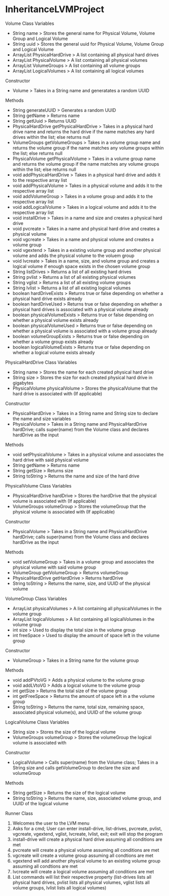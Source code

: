 # InheritanceLVMProject
Volume Class
Variables
  - String name > Stores the general name for Physical Volume, Volume Group and Logical Volume
  - String uuid > Stores the general uuid for Physical Volume, Volume Group and Logical Volume
  - ArrayList PhysicalHardDrive > A list containing all physical hard drives
  - ArrayList PhysicalVolume > A list containing all physical volumes
  - ArrayList VolumeGroups > A list containing all volume groups
  - ArrayList LogicalVolumes > A list containing all logical volumes
  
 Constructor
  - Volume > Takes in a String name and generatates a random UUID
  
 Methods
  - String generateUUID > Generates a random UUID
  - String getName > Returns name
  - String getUuid > Returns UUID
  - PhysicalHardDrive getPhysicalHardDrive > Takes in a physical hard drive name and returns the hard drive if the name matches any hard drives within the list; else returns null
  - VolumeGroups getVolumeGroups > Takes in a volume group name and returns the volume group if the name matches any volume groups within the list; else returns null
  - PhysicalVolume getPhysicalVolume > Takes in a volume group name and returns the volume group if the name matches any volume groups within the list; else returns null
  - void addPhysicalHardDrive > Takes in a physical hard drive and adds it to the respective array list
  - void addPhysicalVolume > Takes in a physical volume and adds it to the respective array list
  - void addVolumeGroup > Takes in a volume group and adds it to the respective array list
  - void addLogicalVolume > Takes in a logical volume and adds it to the respective array list
  - void installDrive > Takes in a name and size and creates a physical hard drive
  - void pvcreate > Takes in a name and physical hard drive and creates a physical volume
  - void vgcreate > Takes in a name and physical volume and creates a volume group
  - void vgextend > Takes in a existing volume group and another physical volume and adds the physical volume to the voluem group
  - void lvcreate > Takes in a name, size, and volume group and creates a logical volume if enough space exists in the chosen volume group
  - String listDrives > Returns a list of all existing hard drives
  - String pvlist > Returns a list of all existing physical volumes
  - String vglist > Returns a list of all existing volume groups
  - String lvlist > Returns a list of all existing logical volumes
  - boolean hardDriveExists > Returns true or false depending on whether a physical hard drive exists already
  - boolean hardDriveUsed > Returns true or false depending on whether a physical hard drives is associated with a physical volume already
  - boolean physicalVolumeExists > Returns true or false depending on whether a physical volume exists already
  - boolean physicalVolumeUsed > Returns true or false depending on whether a physical volume is associated with a volume group already
  - boolean volumeGroupExists > Returns true or false depending on whether a volume group exists already
  - boolean logicalVolumeExists > Returns true or false depending on whether a logical volume exists already
  

PhysicalHardDrive Class
Variables
  - String name > Stores the name for each created physical hard drive
  - String size > Stores the size for each created physical hard drive in gigabytes
  - PhysicalVolume physicalVolume > Stores the physicalVolume that the hard drive is associated with (If applicable)

Constructor
  - PhysicalHardDrive > Takes in a String name and String size to declare the name and size variables
  - PhysicalVolume > Takes in a String name and PhysicalHardDrive hardDrive; calls super(name) from the Volume class and declares hardDrive as the input
  
 Methods
  - void setPhysicalVolume > Takes in a physical volume and associates the hard drive with said physical volume
  - String getName > Returns name
  - String getSize > Returns size
  - String toString > Returns the name and size of the hard drive
  
  
PhysicalVolume Class
Variables
  - PhysicalHardDrive hardDrive > Stores the hardDrive that the physical volume is associated with (If applicable)
  - VolumeGroups volumeGroup > Stores the volumeGroup that the physical volume is associated with (If applicable)

Constructor
  - PhysicalVolume > Takes in a String name and PhysicalHardDrive hardDrive; calls super(name) from the Volume class and declares hardDrive as the input
  
 Methods
  - void setVolumeGroup > Takes in a volume group and associates the physical volume with said volume group
  - VolumeGroup getVolumeGroup > Returns volumeGroup
  - PhysicalHardDrive getHardDrive > Returns hardDrive
  - String toString > Returns the name, size, and UUID of the physical volume


VolumeGroup Class
Variables
  - ArrayList physicalVolumes > A list containing all physicalVolumes in the volume group
  - ArrayList logicalVolumes > A list containing all logicalVolumes in the volume group
  - int size > Used to display the total size in the volume group
  - int freeSpace > Used to display the amount of space left in the volume group
  
 Constructor
  - VolumeGroup > Takes in a String name for the volume group

 Methods
  - void addPVtoVG > Adds a physical volume to the volume group
  - void addLVtoVG > Adds a logical volume to the volume group
  - int getSize > Returns the total size of the volume group
  - int getFreeSpace > Returns the amount of space left in a the volume group
  - String toString > Returns the name, total size, remaining space, associated physical volume(s), and UUID of the volume group
  
 
 LogicalVolume Class
 Variables
  - String size > Stores the size of the logical volume
  - VolumeGroups volumeGroup > Stores the volumeGroup the logical volume is associated with
  
 Constructor
  - LogicalVolume > Calls super(name) from the Volume class; Takes in a String size and calls getVolumeGroup to declare the size and volumeGroup
  
 Methods
  - String getSize > Returns the size of the logical volume
  - String toString > Returns the name, size, associated volume group, and UUID of the logical volume
  
  
 Runner Class
  1) Welcomes the user to the LVM menu
  2) Asks for a cmd; User can enter install-drive, list-drives, pvcreate, pvlist, vgcreate, vgextend, vglist, lvcreate, lvlist, exit; exit will stop the program
  3) install-drive will create a physical hard drive assuming all conditions are met
  4) pvcreate will create a physical volume assuming all conditions are met
  5) vgcreate will create a volume group assuming all condtions are met
  6) vgextend will add another physical volume to an existing volume group assuming all condtions are met
  7) lvcreate will create a logical volume assuming all conditions are met
  8) List commands will list their respective property (list-drives lists all physical hard drives, pvlist lists all physical volumes, vglist lists all volume groups, lvlist lists all logical volumes)
